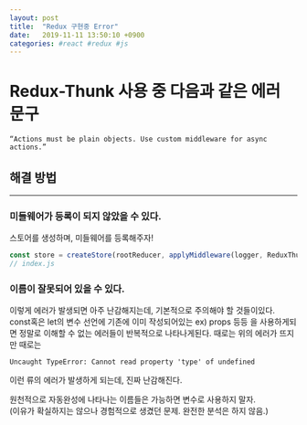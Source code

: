 ```yaml
---
layout: post
title:  "Redux 구현중 Error"
date:   2019-11-11 13:50:10 +0900
categories: #react #redux #js
---
```


# Redux-Thunk 사용 중 다음과 같은 에러 문구

~~~
“Actions must be plain objects. Use custom middleware for async actions.” 
~~~

## 해결 방법
---
### 미들웨어가 등록이 되지 않았을 수 있다.

스토어를 생성하며, 미들웨어를 등록해주자!
~~~js
const store = createStore(rootReducer, applyMiddleware(logger, ReduxThunk));
// index.js
~~~

### 이름이 잘못되어 있을 수 있다.

이렇게 에러가 발생되면 아주 난감해지는데, 기본적으로 주의해야 할 것들이있다.
const혹은 let의 변수 선언에 기존에 이미 작성되어있는 ex) props 등등 을 사용하게되면 정말로 이해할 수 없는 에러들이 반복적으로 나타나게된다. 때로는 위의 에러가 뜨지만 때로는 

~~~
Uncaught TypeError: Cannot read property 'type' of undefined
~~~
이런 류의 에러가 발생하게 되는데, 진짜 난감해진다.

원천적으로 자동완성에 나타나는 이름들은 가능하면 변수로 사용하지 말자.   
(이유가 확실하지는 않으나 경험적으로 생겼던 문제. 완전한 분석은 하지 않음.)